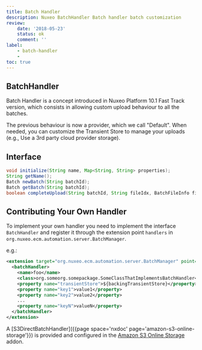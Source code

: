 ```yaml
---
title: Batch Handler
description: Nuxeo BatchHandler Batch handler batch customization
review:
    date: '2018-05-23'
    status: ok
    comment: ''
label:
    - batch-handler
    -
toc: true
---
```


## BatchHandler

Batch Handler is a concept introduced in Nuxeo Platform 10.1 Fast Track version, which consists in allowing custom upload behaviour to all the batches.

The previous behaviour is now a provider, which we call "Default". When needed, you can customize the Transient Store to manage your uploads (e.g., Use a 3rd party cloud provider storage).

## Interface

```java
void initialize(String name, Map<String, String> properties);
String getName();
Batch newBatch(String batchId);
Batch getBatch(String batchId);
boolean completeUpload(String batchId, String fileIdx, BatchFileInfo fileInfo)
```


## Contributing Your Own Handler
To implement your own handler you need to implement the interface `BatchHandler` and register it through the extension point `handlers` in `org.nuxeo.ecm.automation.server.BatchManager`.

e.g.:

```xml
<extension target="org.nuxeo.ecm.automation.server.BatchManager" point="handlers">
  <batchHandler>
    <name>foo</name>
    <class>org.someorg.somepackage.SomeClassThatImplementsBatchHandler</class>
    <property name="transientStore">${backingTransientStore}</property>
    <property name="key1">value1</property>
    <property name="key2">value2</property>
    ...
    <property name="keyN">valueN</property>
  </batchHandler>
</extension>
```

A [S3DirectBatchHandler]({{page space='nxdoc' page='amazon-s3-online-storage'}}) is provided and configured in the [Amazon S3 Online Storage](https://connect.nuxeo.com/nuxeo/site/marketplace/package/amazon-s3-online-storage) addon.
